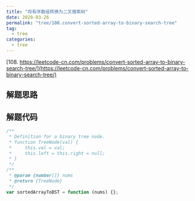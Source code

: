 ```yaml
---
title: "将有序数组转换为二叉搜索树"
date: 2020-03-26
permalink: "tree/108.convert-sorted-array-to-binary-search-tree"
tag:
  - tree
categories:
  - tree
---
```


[108. https://leetcode-cn.com/problems/convert-sorted-array-to-binary-search-tree/](https://leetcode-cn.com/problems/convert-sorted-array-to-binary-search-tree/)

## 解题思路

## 解题代码

```js
/**
 * Definition for a binary tree node.
 * function TreeNode(val) {
 *     this.val = val;
 *     this.left = this.right = null;
 * }
 */
/**
 * @param {number[]} nums
 * @return {TreeNode}
 */
var sortedArrayToBST = function (nums) {};
```
